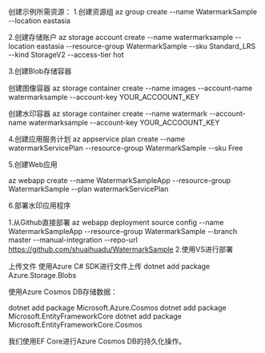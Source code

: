 ﻿创建示例所需资源：
1.创建资源组
az group create --name WatermarkSample --location eastasia

2.创建存储账户
az storage account create --name watermarksample --location eastasia --resource-group WatermarkSample --sku Standard_LRS --kind StorageV2 --access-tier hot

3.创建Blob存储容器

创建图像容器
az storage container create --name images --account-name watermarksample --account-key YOUR_ACCOOUNT_KEY

创建水印容器
az storage container create --name watermark --account-name watermarksample --account-key YOUR_ACCOOUNT_KEY

4.创建应用服务计划
az appservice plan create --name watermarkServicePlan --resource-group WatermarkSample --sku Free

5.创建Web应用

az webapp create --name WatermarkSampleApp --resource-group WatermarkSample --plan watermarkServicePlan

6.部署水印应用程序

1.从Github直接部署
az webapp deployment source config --name WatermarkSampleApp --resource-group WatermarkSample --branch master --manual-integration --repo-url https://github.com/shuaihuadu/WatermarkSample
2.使用VS进行部署

上传文件
使用Azure C# SDK进行文件上传
dotnet add  package Azure.Storage.Blobs

使用Azure Cosmos DB存储数据：

dotnet add package Microsoft.Azure.Cosmos
dotnet add package Microsoft.EntityFrameworkCore
dotnet add package Microsoft.EntityFrameworkCore.Cosmos

我们使用EF Core进行Azure Cosmos DB的持久化操作。